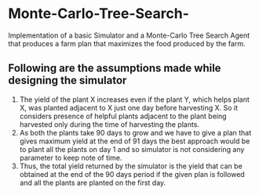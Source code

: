 # Monte-Carlo-Tree-Search-
Implementation of a basic Simulator and a Monte-Carlo Tree Search Agent that produces a farm plan that maximizes the food produced by the farm.  
## Following are the assumptions made while designing the simulator
1. The yield of the plant X increases even if the plant Y, which helps plant X, was planted adjacent to X just one day before harvesting X. So it considers presence of helpful plants adjacent to the plant being harvested only during the time of harvesting the plants.
2. As both the plants take 90 days to grow and we have to give a plan that gives maximum yield at the end of 91 days the best approach would be to plant all the plants on day 1 and so simulator is not considering any parameter to keep note of time.
3. Thus, the total yield returned by the simulator is the yield that can be obtained at the end of the 90 days period if the given plan is followed and all the plants are planted on the first day.
